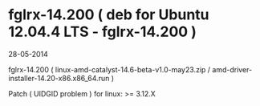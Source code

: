 fglrx-14.200 ( deb for Ubuntu 12.04.4 LTS - fglrx-14.200 )
=================

28-05-2014

fglrx-14.200 ( linux-amd-catalyst-14.6-beta-v1.0-may23.zip / amd-driver-installer-14.20-x86.x86_64.run )

Patch ( UIDGID problem ) for linux: >= 3.12.X
